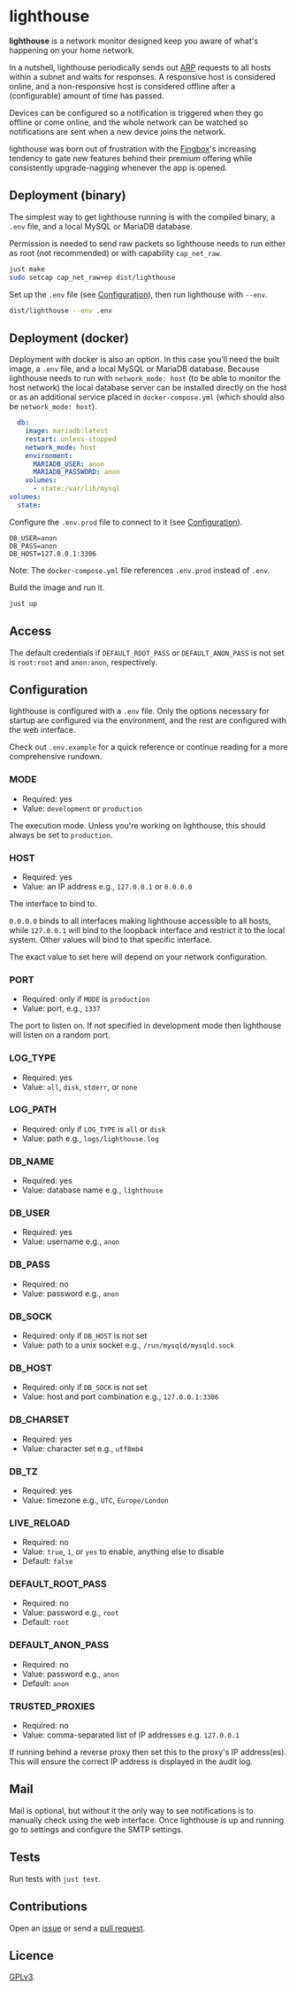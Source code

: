 # lighthouse

**lighthouse** is a network monitor designed keep you aware of what's happening on your home network.

In a nutshell, lighthouse periodically sends out [ARP](https://en.wikipedia.org/wiki/Address_Resolution_Protocol) requests to all hosts within a subnet and waits for responses. A responsive host is considered online, and a non-responsive host is considered offline after a (configurable) amount of time has passed.

Devices can be configured so a notification is triggered when they go offline or come online, and the whole network can be watched so notifications are sent when a new device joins the network.

lighthouse was born out of frustration with the [Fingbox](https://www.fing.com)'s increasing tendency to gate new features behind their premium offering while consistently upgrade-nagging whenever the app is opened.

## Deployment (binary)

The simplest way to get lighthouse running is with the compiled binary, a `.env` file, and a local MySQL or MariaDB database.

Permission is needed to send raw packets so lighthouse needs to run either as root (not recommended) or with capability `cap_net_raw`.

```bash
just make
sudo setcap cap_net_raw+ep dist/lighthouse
```

Set up the `.env` file (see [Configuration](#configuration)), then run lighthouse with `--env`.

```bash
dist/lighthouse --env .env
```

## Deployment (docker)

Deployment with docker is also an option. In this case you'll need the built image, a `.env` file, and a local MySQL or MariaDB database. Because lighthouse needs to run with `network_mode: host` (to be able to monitor the host network) the local database server can be installed directly on the host or as an additional service placed in `docker-compose.yml` (which should also be `network_mode: host`).

```yaml
  db:
    image: mariadb:latest
    restart: unless-stopped
    network_mode: host
    environment:
      MARIADB_USER: anon
      MARIADB_PASSWORD: anon
    volumes:
      - state:/var/lib/mysql
volumes:
  state:
```

Configure the `.env.prod` file to connect to it (see [Configuration](#configuration)).

```
DB_USER=anon
DB_PASS=anon
DB_HOST=127.0.0.1:3306
```

Note: The `docker-compose.yml` file references `.env.prod` instead of `.env`.

Build the image and run it.

```bash
just up
```

## Access

The default credentials if `DEFAULT_ROOT_PASS` or `DEFAULT_ANON_PASS` is not set is `root:root` and `anon:anon`, respectively.

## Configuration

lighthouse is configured with a `.env` file. Only the options necessary for startup are configured via the environment, and the rest are configured with the web interface.

Check out `.env.example` for a quick reference or continue reading for a more comprehensive rundown.

### MODE

- Required: yes
- Value: `development` or `production`

The execution mode. Unless you're working on lighthouse, this should always be set to `production`.

### HOST

- Required: yes
- Value: an IP address e.g., `127.0.0.1` or `0.0.0.0`

The interface to bind to.

`0.0.0.0` binds to all interfaces making lighthouse accessible to all hosts, while `127.0.0.1` will bind to the loopback interface and restrict it to the local system. Other values will bind to that specific interface.

The exact value to set here will depend on your network configuration.

### PORT

- Required: only if `MODE` is `production`
- Value: port, e.g., `1337`

The port to listen on. If not specified in development mode then lighthouse will listen on a random port.

### LOG_TYPE

- Required: yes
- Value: `all`, `disk`, `stderr`, or `none`

### LOG_PATH

- Required: only if `LOG_TYPE` is `all` or `disk`
- Value: path e.g., `logs/lighthouse.log`

### DB_NAME

- Required: yes
- Value: database name e.g., `lighthouse`

### DB_USER

- Required: yes
- Value: username e.g., `anon`

### DB_PASS

- Required: no
- Value: password e.g., `anon`

### DB_SOCK

- Required: only if `DB_HOST` is not set
- Value: path to a unix socket e.g., `/run/mysqld/mysqld.sock`

### DB_HOST

- Required: only if `DB_SOCK` is not set
- Value: host and port combination e.g., `127.0.0.1:3306`

### DB_CHARSET

- Required: yes
- Value: character set e.g., `utf8mb4`

### DB_TZ

- Required: yes
- Value: timezone e.g., `UTC`, `Europe/London`

### LIVE_RELOAD

- Required: no
- Value: `true`, `1`, or `yes` to enable, anything else to disable
- Default: `false`

### DEFAULT_ROOT_PASS

- Required: no
- Value: password e.g., `root`
- Default: `root`

### DEFAULT_ANON_PASS

- Required: no
- Value: password e.g., `anon`
- Default: `anon`

### TRUSTED_PROXIES

- Required: no
- Value: comma-separated list of IP addresses e.g. `127.0.0.1`

If running behind a reverse proxy then set this to the proxy's IP address(es). This will ensure the correct IP address is displayed in the audit log.

## Mail

Mail is optional, but without it the only way to see notifications is to manually check using the web interface. Once lighthouse is up and running go to settings and configure the SMTP settings.

## Tests

Run tests with `just test`.

## Contributions

Open an [issue](https://github.com/crdx/lighthouse/issues) or send a [pull request](https://github.com/crdx/lighthouse/pulls).

## Licence

[GPLv3](LICENCE).
